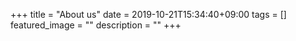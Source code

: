+++
title =  "About us"
date = 2019-10-21T15:34:40+09:00
tags = []
featured_image = ""
description = ""
+++
